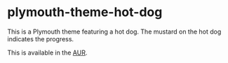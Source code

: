 # plymouth-theme-hot-dog

This is a Plymouth theme featuring a hot dog.
The mustard on the hot dog indicates the progress.

This is available in the [AUR](https://aur.archlinux.org/packages/plymouth-theme-hot-dog).
